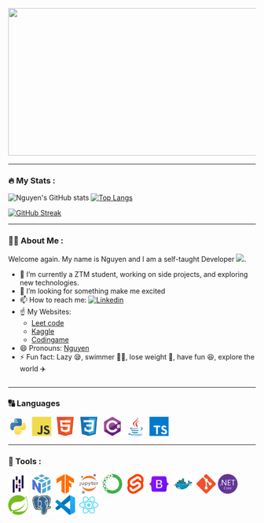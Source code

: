 <div align="center">
  <img src="https://media.giphy.com/media/3ornk57KwDXf81rjWM/giphy.gif" width="600" height="300"/>
</div>

---

### :fire: My Stats :

![Nguyen's GitHub stats](https://github-readme-stats-git-masterrstaa-rickstaa.vercel.app/api?username=NguyenN95&theme=dracula&show_icons=true&hide=stars,issues) [![Top Langs](https://github-readme-stats-git-masterrstaa-rickstaa.vercel.app/api/top-langs/?username=NguyenN95&layout=compact&langs_count=6)](https://github.com/anuraghazra/github-readme-stats)

[![GitHub Streak](https://streak-stats.demolab.com/?user=NguyenN95&theme=dark)](https://git.io/streak-stats)

---

### :man_technologist: About Me :

Welcome again. My name is Nguyen and I am a self-taught Developer <img src="https://media.giphy.com/media/o0vwzuFwCGAFO/giphy.gif" width="50">.
- 🔭 I’m currently a ZTM student, working on side projects, and exploring new technologies.
- 👯 I’m looking for something make me excited
- 📫 How to reach me: [![Linkedin][Linkedin]][Linkedin-url]
- ☝️ My Websites:
  - [Leet code](https://leetcode.com/NguyenN95/)
  - [Kaggle](https://www.kaggle.com/nguyenn95)
  - [Codingame](https://www.codingame.com/profile/9fba2a11f978e10d59525ac56cfb78c67943494)
- 😄 Pronouns: [Nguyen](https://en.wiktionary.org/wiki/nguy%C3%AAn#Pronunciation)
- ⚡ Fun fact: Lazy 😪, swimmer 🏊‍♂️, lose weight 👟, have fun 😆, explore the world ✈️
<h3>
  
---
  
### :capital_abcd: Languages
<div>
  <img src="https://github.com/devicons/devicon/blob/master/icons/python/python-original.svg" title="Python" alt="Python" width="40" height="40"/>&nbsp;
  <img src="https://github.com/devicons/devicon/blob/master/icons/javascript/javascript-original.svg" title="JavaScript" alt="JavaScript" width="40" height="40"/>&nbsp;
  <img src="https://github.com/devicons/devicon/blob/master/icons/html5/html5-original.svg" title="HTML5" alt="HTML" width="40" height="40"/>&nbsp;
  <img src="https://github.com/devicons/devicon/blob/master/icons/css3/css3-original.svg"  title="CSS3" alt="CSS" width="40" height="40"/>&nbsp;
  <img src="https://github.com/devicons/devicon/blob/master/icons/csharp/csharp-original.svg" title="C#" alt="C#" width="40" height="40"/>&nbsp;
  <img src="https://github.com/devicons/devicon/blob/master/icons/java/java-original.svg" title="Java" alt="Java" width="40" height="40"/>&nbsp;
  <img src="https://github.com/devicons/devicon/blob/master/icons/typescript/typescript-original.svg" title="Typescript" alt="Typescript" width="40" height="40"/>&nbsp;
</div>

---
  
### :toolbox: Tools :
<div>
  <img src="https://github.com/devicons/devicon/blob/master/icons/pandas/pandas-original.svg" title="Pandas" alt="Pandas" width="40" height="40"/>&nbsp;
  <img src="https://github.com/devicons/devicon/blob/master/icons/numpy/numpy-original.svg" title="Numpy" alt="Numpy" width="40" height="40"/>&nbsp;
  <img src="https://github.com/devicons/devicon/blob/master/icons/tensorflow/tensorflow-original.svg" title="Tensorflow" alt="Tensorflow" width="40" height="40"/>&nbsp; 
  <img src="https://github.com/devicons/devicon/blob/master/icons/jupyter/jupyter-original-wordmark.svg" title="Tensorflow" alt="Tensorflow" width="40" height="40"/>&nbsp; 
  <img src="https://github.com/devicons/devicon/blob/master/icons/anaconda/anaconda-original.svg" title="Anaconda" alt="Anaconda" width="40" height="40"/>&nbsp; 
  <img src="https://github.com/devicons/devicon/blob/master/icons/svelte/svelte-original.svg"  title="Svelte" alt="Svelte" width="40" height="40"/>&nbsp;
  <img src="https://github.com/devicons/devicon/blob/master/icons/bootstrap/bootstrap-original.svg"  title="Bootstrap" alt="Bootstrap" width="40" height="40"/>&nbsp;
  <img src="https://github.com/devicons/devicon/blob/master/icons/docker/docker-original.svg" title="Docker" alt="Docker" width="40" height="40"/>&nbsp;
  <img src="https://github.com/devicons/devicon/blob/master/icons/git/git-original.svg" title="Git" alt="Git" width="40" height="40"/>
  <img src="https://github.com/devicons/devicon/blob/master/icons/dotnetcore/dotnetcore-original.svg" title="Dotnet core" alt="Dotnet core" width="40" height="40"/>&nbsp;
  <img src="https://github.com/devicons/devicon/blob/master/icons/spring/spring-original.svg" title="Spring Boot" alt="Spring Boot" width="40" height="40"/>&nbsp;
  <img src="https://github.com/devicons/devicon/blob/master/icons/postgresql/postgresql-original.svg" title="Postgres" alt="Postgres" width="40" height="40"/>&nbsp;
  <img src="https://github.com/devicons/devicon/blob/master/icons/vscode/vscode-original.svg" title="VSCode" alt="VSCode" width="40" height="40"/>&nbsp;
  <img src="https://github.com/devicons/devicon/blob/master/icons/react/react-original.svg" title="React" alt="React" width="40" height="40"/>&nbsp;  
</div>
  
[Linkedin]: https://img.shields.io/badge/LinkedIn-0077B5?style=for-the-badge&logo=linkedin&logoColor=white
[Linkedin-url]: https://www.linkedin.com/in/nguyenn95/

